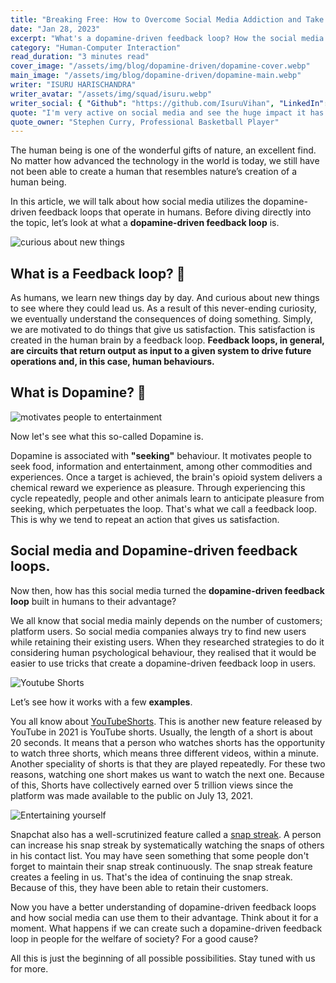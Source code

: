 ```yaml
---
title: "Breaking Free: How to Overcome Social Media Addiction and Take Control of Your Life"
date: "Jan 28, 2023"
excerpt: "What's a dopamine-driven feedback loop? How the social media use it to their benefit?"
category: "Human-Computer Interaction"
read_duration: "3 minutes read"
cover_image: "/assets/img/blog/dopamine-driven/dopamine-cover.webp"
main_image: "/assets/img/blog/dopamine-driven/dopamine-main.webp"
writer: "ISURU HARISCHANDRA"
writer_avatar: "/assets/img/squad/isuru.webp"
writer_social: { "Github": "https://github.com/IsuruVihan", "LinkedIn": "https://www.linkedin.com/in/isuru-harischandra-9b09081a4/" }
quote: "I'm very active on social media and see the huge impact it has on engaging with fans and being able to have a voice."
quote_owner: "Stephen Curry, Professional Basketball Player"
---
```


The human being is one of the wonderful gifts of nature, an excellent find. No matter how advanced the technology in the world is today, we still have not been able to create a human that resembles nature’s creation of a human being.

In this article, we will talk about how social media utilizes the dopamine-driven feedback loops that operate in humans. Before diving directly into the topic, let’s look at what a **dopamine-driven feedback loop** is.

![curious about new things](/assets/img/blog/dopamine-driven/image1.gif)

## What is a Feedback loop? 🔁

As humans, we learn new things day by day. And curious about new things to see where they could lead us. As a result of this never-ending curiosity, we eventually understand the consequences of doing something. Simply, we are motivated to do things that give us satisfaction. This satisfaction is created in the human brain by a feedback loop. **Feedback loops, in general, are circuits that return output as input to a given system to drive future operations and, in this case, human behaviours.**

## What is Dopamine? 🤩

![motivates people to entertainment](/assets/img/blog/dopamine-driven/image2.gif)

Now let's see what this so-called Dopamine is.

Dopamine is associated with **"seeking"** behaviour. It motivates people to seek food, information and entertainment, among other commodities and experiences. Once a target is achieved, the brain's opioid system delivers a chemical reward we experience as pleasure. Through experiencing this cycle repeatedly, people and other animals learn to anticipate pleasure from seeking, which perpetuates the loop. That's what we call a feedback loop. This is why we tend to repeat an action that gives us satisfaction.

## Social media and Dopamine-driven feedback loops.

Now then, how has this social media turned the **dopamine-driven feedback loop** built in humans to their advantage?

We all know that social media mainly depends on the number of customers; platform users. So social media companies always try to find new users while retaining their existing users. When they researched strategies to do it considering human psychological behaviour, they realised that it would be easier to use tricks that create a dopamine-driven feedback loop in users.

![Youtube Shorts](/assets/img/blog/dopamine-driven/image3.jpg)

Let’s see how it works with a few **examples**.

You all know about [YouTubeShorts](https://www.youtube.com/hashtag/shorts). This is another new feature released by YouTube in 2021 is YouTube shorts. Usually, the length of a short is about 20 seconds. It means that a person who watches shorts has the opportunity to watch three shorts, which means three different videos, within a minute. Another speciality of shorts is that they are played repeatedly. For these two reasons, watching one short makes us want to watch the next one. Because of this, Shorts have collectively earned over 5 trillion views since the platform was made available to the public on July 13, 2021.

![Entertaining yourself](/assets/img/blog/dopamine-driven/image4.gif)

Snapchat also has a well-scrutinized feature called a [snap streak](https://beebom.com/what-are-snapchat-streaks/). A person can increase his snap streak by systematically watching the snaps of others in his contact list. You may have seen something that some people don't forget to maintain their snap streak continuously. The snap streak feature creates a feeling in us. That's the idea of ​​continuing the snap streak. Because of this, they have been able to retain their customers.

Now you have a better understanding of dopamine-driven feedback loops and how social media can use them to their advantage. Think about it for a moment. What happens if we can create such a dopamine-driven feedback loop in people for the welfare of society? For a good cause?

All this is just the beginning of all possible possibilities. Stay tuned with us for more.
